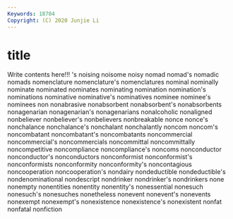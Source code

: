 ```yaml
---
Keywords: 18704
Copyright: (C) 2020 Junjie Li
---
```


# title

Write contents here!!!
's 
noising 
noisome 
noisy 
nomad 
nomad's 
nomadic
nomads 
nomenclature 
nomenclature's 
nomenclatures 
nominal 
nominally 
nominate 
nominated 
nominates 
nominating
nomination 
nomination's 
nominations 
nominative 
nominative's 
nominatives 
nominee 
nominee's 
nominees 
non
nonabrasive 
nonabsorbent 
nonabsorbent's 
nonabsorbents 
nonagenarian 
nonagenarian's 
nonagenarians 
nonalcoholic 
nonaligned 
nonbeliever
nonbeliever's 
nonbelievers 
nonbreakable 
nonce 
nonce's 
nonchalance 
nonchalance's 
nonchalant 
nonchalantly 
noncom
noncom's 
noncombatant 
noncombatant's 
noncombatants 
noncommercial 
noncommercial's 
noncommercials 
noncommittal 
noncommittally 
noncompetitive
noncompliance 
noncompliance's 
noncoms 
nonconductor 
nonconductor's 
nonconductors 
nonconformist 
nonconformist's 
nonconformists 
nonconformity
nonconformity's 
noncontagious 
noncooperation 
noncooperation's 
nondairy 
nondeductible 
nondeductible's 
nondenominational 
nondescript 
nondrinker
nondrinker's 
nondrinkers 
none 
nonempty 
nonentities 
nonentity 
nonentity's 
nonessential 
nonesuch 
nonesuch's
nonesuches 
nonetheless 
nonevent 
nonevent's 
nonevents 
nonexempt 
nonexempt's 
nonexistence 
nonexistence's 
nonexistent
nonfat 
nonfatal 
nonfiction 
